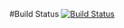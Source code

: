 #Build Status
[![Build Status](http://pjdevops.ngrok.io/buildStatus/icon?job=instavote%2Fworker-build)](http://pjdevops.ngrok.io/job/instavote/job/worker-build/)
